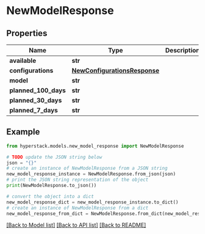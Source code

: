 # NewModelResponse


## Properties

Name | Type | Description | Notes
------------ | ------------- | ------------- | -------------
**available** | **str** |  | [optional] 
**configurations** | [**NewConfigurationsResponse**](NewConfigurationsResponse.md) |  | [optional] 
**model** | **str** |  | [optional] 
**planned_100_days** | **str** |  | [optional] 
**planned_30_days** | **str** |  | [optional] 
**planned_7_days** | **str** |  | [optional] 

## Example

```python
from hyperstack.models.new_model_response import NewModelResponse

# TODO update the JSON string below
json = "{}"
# create an instance of NewModelResponse from a JSON string
new_model_response_instance = NewModelResponse.from_json(json)
# print the JSON string representation of the object
print(NewModelResponse.to_json())

# convert the object into a dict
new_model_response_dict = new_model_response_instance.to_dict()
# create an instance of NewModelResponse from a dict
new_model_response_from_dict = NewModelResponse.from_dict(new_model_response_dict)
```
[[Back to Model list]](../README.md#documentation-for-models) [[Back to API list]](../README.md#documentation-for-api-endpoints) [[Back to README]](../README.md)


